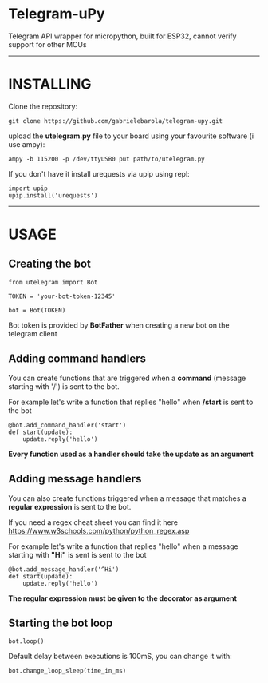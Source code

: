 # Telegram-uPy
Telegram API wrapper for micropython, built for ESP32, cannot verify support for other MCUs

---
# INSTALLING
Clone the repository:

```
git clone https://github.com/gabrielebarola/telegram-upy.git
```

upload the **utelegram.py** file to your board using your favourite software (i use ampy):

```
ampy -b 115200 -p /dev/ttyUSB0 put path/to/utelegram.py
```

If you don't have it install urequests via upip using repl:

```
import upip 
upip.install('urequests')
```

---
# USAGE
## Creating the bot
```
from utelegram import Bot

TOKEN = 'your-bot-token-12345'

bot = Bot(TOKEN)
```

Bot token is provided by **BotFather** when creating a new bot on the telegram client

## Adding command handlers
You can create functions that are triggered when a **command** (message starting with '/') is sent to the bot.


For example let's write a function that replies "hello" when **/start** is sent to the bot

```
@bot.add_command_handler('start')
def start(update):
    update.reply('hello')
```

**Every function used as a handler should take the update as an argument**

## Adding message handlers
You can also create functions triggered when a message that matches a **regular expression** is sent to the bot.

If you need a regex cheat sheet you can find it here https://www.w3schools.com/python/python_regex.asp

For example let's write a function that replies "hello" when a message starting with **"Hi"** is sent is sent to the bot

```
@bot.add_message_handler('^Hi')
def start(update):
    update.reply('hello')
```

**The regular expression must be given to the decorator as argument**

## Starting the bot loop

```
bot.loop()
```

Default delay between executions is 100mS, you can change it with:

```
bot.change_loop_sleep(time_in_ms)
```